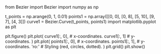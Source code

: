 from Bezier import Bezier
import numpy as np

t_points = np.arange(0, 1, 0.01)
points1 = np.array([[0, 0], [0, 8], [5, 10], [9, 7], [4, 3]])
curve1 = Bezier.Curve(t_points, points1)
import matplotlib.pyplot as plt

plt.figure()
plt.plot(
	curve1[:, 0],   # x-coordinates.
	curve1[:, 1]    # y-coordinates.
)
plt.plot(
	points1[:, 0],  # x-coordinates.
	points1[:, 1],  # y-coordinates.
	'ro:'           # Styling (red, circles, dotted).
)
plt.grid()
plt.show()
